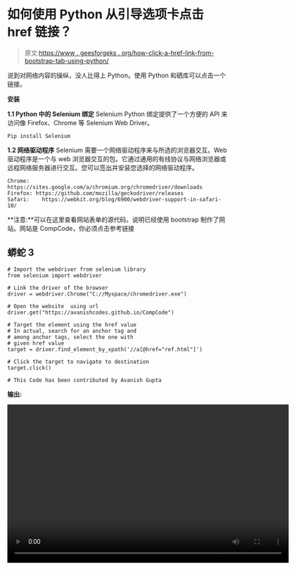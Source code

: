 # 如何使用 Python 从引导选项卡点击 href 链接？

> 原文:[https://www . geesforgeks . org/how-click-a-href-link-from-bootstrap-tab-using-python/](https://www.geeksforgeeks.org/how-to-click-a-href-link-from-bootstrap-tabs-using-python/)

说到对网络内容的操纵，没人比得上 Python。使用 Python 和硒库可以点击一个链接。

**安装**

**1.1 Python 中的 Selenium 绑定**
Selenium Python 绑定提供了一个方便的 API 来访问像 Firefox、Chrome 等 Selenium Web Driver。

```
Pip install Selenium 
```

**1.2 网络驱动程序**
Selenium 需要一个网络驱动程序来与所选的浏览器交互。Web 驱动程序是一个与 web 浏览器交互的包。它通过通用的有线协议与网络浏览器或远程网络服务器进行交互。您可以签出并安装您选择的网络驱动程序。

```
Chrome:    https://sites.google.com/a/chromium.org/chromedriver/downloads
Firefox: https://github.com/mozilla/geckodriver/releases
Safari:    https://webkit.org/blog/6900/webdriver-support-in-safari-10/
```

**注意:**可以在这里查看网站表单的源代码，说明已经使用 bootstrap 制作了网站。网站是 CompCode，你必须点击参考链接

## 蟒蛇 3

```
# Import the webdriver from selenium library
from selenium import webdriver

# Link the driver of the browser
driver = webdriver.Chrome("C://Myspace/chromedriver.exe")

# Open the website  using url
driver.get("https://avanishcodes.github.io/CompCode")

# Target the element using the href value
# In actual, search for an anchor tag and
# among anchor tags, select the one with
# given href value
target = driver.find_element_by_xpath('//a[@href="ref.html"]')

# Click the target to navigate to destination
target.click()

# This Code has been contributed by Avanish Gupta
```

**输出:**

<video class="wp-video-shortcode" id="video-462291-1" width="640" height="360" preload="metadata" controls=""><source type="video/mp4" src="https://media.geeksforgeeks.org/wp-content/uploads/20200728113401/GfG-href.mp4?_=1">[https://media.geeksforgeeks.org/wp-content/uploads/20200728113401/GfG-href.mp4](https://media.geeksforgeeks.org/wp-content/uploads/20200728113401/GfG-href.mp4)</video>
